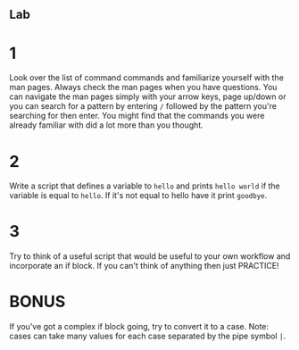 ## Lab

# 1 <a id="1"></a>

Look over the list of command commands and familiarize yourself with the man pages. Always check the man pages when you have questions. You can navigate the man pages simply with your arrow keys, page up/down or you can search for a pattern by entering `/` followed by the pattern you're searching for then enter. You might find that the commands you were already familiar with did a lot more than you thought.

# 2 <a id="2"></a>

Write a script that defines a variable to `hello` and prints `hello world` if the variable is equal to `hello`. If it's not equal to hello have it print `goodbye`.

# 3 <a id="3"></a>

Try to think of a useful script that would be useful to your own workflow and incorporate an if block. If you can't think of anything then just PRACTICE!

# BONUS <a id="bonus"></a>

If you've got a complex if block going, try to convert it to a case. Note: cases can take many values for each case separated by the pipe symbol `|`.
